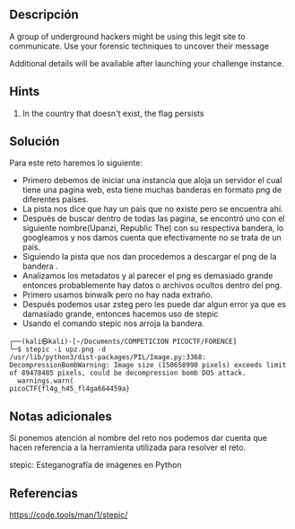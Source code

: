 ## **Descripción**
A group of underground hackers might be using this legit site to communicate. Use your forensic techniques to uncover their message

Additional details will be available after launching your challenge instance.
## Hints
1. In the country that doesn't exist, the flag persists
## **Solución** 
Para este reto haremos lo siguiente:
- Primero debemos de iniciar una instancia que aloja un servidor el cual tiene una pagina web, esta tiene muchas banderas en formato png de diferentes países.
-  La pista nos dice que hay un país que no existe pero se encuentra ahí.
- Después de buscar dentro de todas las pagina, se encontró uno con el siguiente nombre(Upanzi, Republic The) con su respectiva bandera, lo googleamos y nos damos cuenta que efectivamente no se trata de un país.
- Siguiendo la pista que nos dan procedemos a descargar el png de la bandera .
- Analizamos los metadatos y al parecer el png es demasiado grande entonces probablemente hay datos o archivos ocultos dentro del png.
- Primero usamos binwalk pero no hay nada extraño.
- Después podemos usar zsteg pero les puede dar algun error ya que es damasiado grande, entonces hacemos uso de stepic 
- Usando el comando stepic nos arroja la bandera.
```
┌──(kali㉿kali)-[~/Documents/COMPETICION PICOCTF/FORENCE]
└─$ stepic -i upz.png -d
/usr/lib/python3/dist-packages/PIL/Image.py:3368: DecompressionBombWarning: Image size (150658990 pixels) exceeds limit of 89478485 pixels, could be decompression bomb DOS attack.
  warnings.warn(
picoCTF{fl4g_h45_fl4ga664459a} 
```

## **Notas adicionales**
Si ponemos atención al nombre del reto nos podemos dar cuenta que hacen referencia a la herramienta utilizada para resolver el reto. 

stepic: Esteganografía de imágenes en Python

## **Referencias**
https://code.tools/man/1/stepic/
